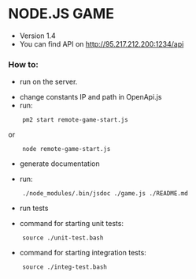 # NODE.JS GAME

* Version 1.4
* You can find API on http://95.217.212.200:1234/api

### How to:
* run on the server.
- change constants IP and path in OpenApi.js
- run:
```
    pm2 start remote-game-start.js
```
or
```
    node remote-game-start.js
```
* generate documentation
- run:
```
    ./node_modules/.bin/jsdoc ./game.js ./README.md
```
* run tests
- command for starting unit tests:
```
    source ./unit-test.bash
```
- command for starting integration tests:
```
    source ./integ-test.bash
```